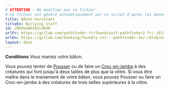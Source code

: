 ```yaml
---
# ATTENTION : Ne modifiez pas ce fichier
# Ce fichier est généré automatiquement par un script d'après les données du module Foundry VTT officiel et de sa traduction
title: Bâton harcelant
titleEn: Bullying Staff
id: iMh9Ve8Kt8ZcdKU0
urlFr: https://gitlab.com/pathfinder-fr/foundryvtt-pathfinder2-fr/-/blob/master/data/feats/iMh9Ve8Kt8ZcdKU0.htm
urlEn: https://gitlab.com/hooking/foundry-vtt---pathfinder-2e/-/blob/master/packs/data/feats.db/bullying-staff.json
layout: dons
---
```

**Conditions** Vous maniez votre bâton.

Vous pouvez tenter de [Pousser](../actions/pousser.html) ou de faire un [Croc-en-jambe](../actions/croc-en-jambe.html) à des créatures qui font jusqu'à deux tailles de plus que la vôtre. Si vous être maître dans le maniement de votre bâton, vous pouvez Pousser ou faire un Croc-en-jambe à des créatures de trois tailles supérieures à la vôtre.
